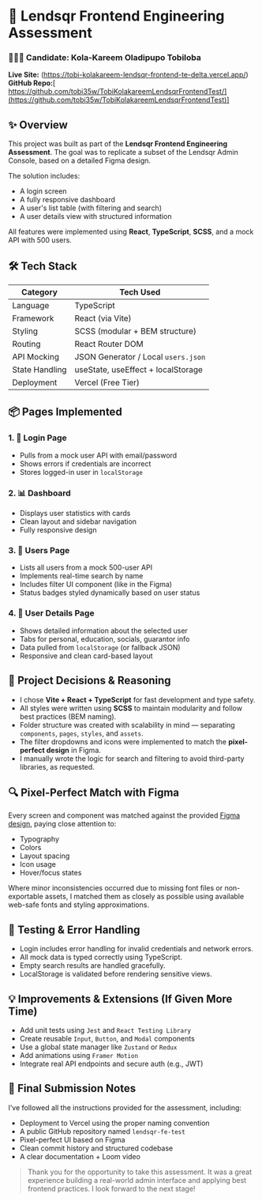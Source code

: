 # 🏦 Lendsqr Frontend Engineering Assessment

### 👨🏽‍💻 Candidate: Kola-Kareem Oladipupo Tobiloba  
**Live Site:** (https://tobi-kolakareem-lendsqr-frontend-te-delta.vercel.app/) 
**GitHub Repo:**[ https://github.com/tobi35w/TobiKolakareemLendsqrFrontendTest/](https://github.com/tobi35w/TobiKolakareemLendsqrFrontendTest)]

## ✨ Overview

This project was built as part of the **Lendsqr Frontend Engineering Assessment**. The goal was to replicate a subset of the Lendsqr Admin Console, based on a detailed Figma design.

The solution includes:
- A login screen
- A fully responsive dashboard
- A user's list table (with filtering and search)
- A user details view with structured information

All features were implemented using **React**, **TypeScript**, **SCSS**, and a mock API with 500 users.



## 🛠️ Tech Stack

| Category        | Tech Used                          |
|----------------|------------------------------------|
| Language        | TypeScript                         |
| Framework       | React (via Vite)                   |
| Styling         | SCSS (modular + BEM structure)     |
| Routing         | React Router DOM                   |
| API Mocking     | JSON Generator / Local `users.json` |
| State Handling  | useState, useEffect + localStorage |
| Deployment      | Vercel (Free Tier)                 |



## 📦 Pages Implemented

### 1. 🔐 Login Page
- Pulls from a mock user API with email/password
- Shows errors if credentials are incorrect
- Stores logged-in user in `localStorage`

### 2. 📊 Dashboard
- Displays user statistics with cards
- Clean layout and sidebar navigation
- Fully responsive design

### 3. 📁 Users Page
- Lists all users from a mock 500-user API
- Implements real-time search by name
- Includes filter UI component (like in the Figma)
- Status badges styled dynamically based on user status

### 4. 👤 User Details Page
- Shows detailed information about the selected user
- Tabs for personal, education, socials, guarantor info
- Data pulled from `localStorage` (or fallback JSON)
- Responsive and clean card-based layout



## 🧠 Project Decisions & Reasoning

- I chose **Vite + React + TypeScript** for fast development and type safety.
- All styles were written using **SCSS** to maintain modularity and follow best practices (BEM naming).
- Folder structure was created with scalability in mind — separating `components`, `pages`, `styles`, and `assets`.
- The filter dropdowns and icons were implemented to match the **pixel-perfect design** in Figma.
- I manually wrote the logic for search and filtering to avoid third-party libraries, as requested.



## 🔍 Pixel-Perfect Match with Figma

Every screen and component was matched against the provided [Figma design](https://www.figma.com/design/ZKILoCoIoy1IESdBpq3GNC/Lendsqr-Frontend-Engineering-Assessment?node-id=5530-0), paying close attention to:
- Typography
- Colors
- Layout spacing
- Icon usage
- Hover/focus states

Where minor inconsistencies occurred due to missing font files or non-exportable assets, I matched them as closely as possible using available web-safe fonts and styling approximations.



## 🧪 Testing & Error Handling

- Login includes error handling for invalid credentials and network errors.
- All mock data is typed correctly using TypeScript.
- Empty search results are handled gracefully.
- LocalStorage is validated before rendering sensitive views.



## 💡 Improvements & Extensions (If Given More Time)

- Add unit tests using `Jest` and `React Testing Library`
- Create reusable `Input`, `Button`, and `Modal` components
- Use a global state manager like `Zustand` or `Redux`
- Add animations using `Framer Motion`
- Integrate real API endpoints and secure auth (e.g., JWT)




## 📨 Final Submission Notes

I’ve followed all the instructions provided for the assessment, including:
- Deployment to Vercel using the proper naming convention
- A public GitHub repository named `lendsqr-fe-test`
- Pixel-perfect UI based on Figma
- Clean commit history and structured codebase
- A clear documentation + Loom video

> Thank you for the opportunity to take this assessment. It was a great experience building a real-world admin interface and applying best frontend practices. I look forward to the next stage!



